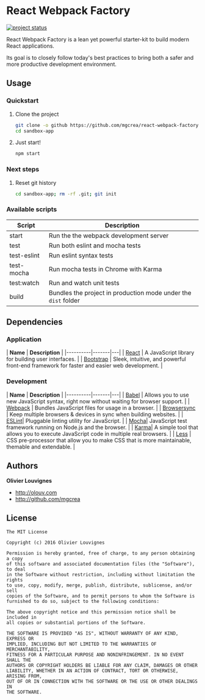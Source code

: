# React Webpack Factory

[![project status](https://img.shields.io/badge/status-beta-blue.svg?style=flat)](https://github.com/mgcrea/react-webpack-factory)

React Webpack Factory is a lean yet powerful starter-kit to build modern React applications.

Its goal is to closely follow today's best practices to bring both a safer and more productive development environment.

## Usage

### Quickstart

1. Clone the project

    ```bash
    git clone -o github https://github.com/mgcrea/react-webpack-factory.git sandbox-app
    cd sandbox-app
    ```

2. Just start!

    ```bash
    npm start
    ```

### Next steps

1. Reset git history

    ```bash
    cd sandbox-app; rm -rf .git; git init
    ```


### Available scripts

| **Script** | **Description** |
|----------|-------|
| start | Run the  the webpack development server |
| test | Run both eslint and mocha tests |
| test-eslint | Run eslint syntax tests |
| test-mocha | Run mocha tests in Chrome with Karma |
| test:watch | Run and watch unit tests |
| build | Bundles the project in production mode under the `dist` folder |

## Dependencies

### Application

| **Name** | **Description** |
|----------|-------|---|
| [React](https://facebook.github.io/react/) | A JavaScript library for building user interfaces. |
| [Bootstrap](http://getbootstrap.com/) | Sleek, intuitive, and powerful front-end framework for faster and easier web development. |

### Development

| **Name** | **Description** |
|----------|-------|---|
| [Babel](https://babeljs.io/) | Allows you to use new JavaScript syntax, right now without waiting for browser support. |
| [Webpack](http://webpack.github.io/) | Bundles JavaScript files for usage in a browser. |
| [Browsersync](https://www.browsersync.io/) | Keep multiple browsers & devices in sync when building websites. |
| [ESLint](http://eslint.org/)| Pluggable linting utility for JavaScript. |
| [Mocha](https://mochajs.org/)| JavaScript test framework running on Node.js and the browser. |
| [Karma](http://karma-runner.github.io/)| A simple tool that allows you to execute JavaScript code in multiple real browsers. |
| [Less](http://lesscss.org/) | CSS pre-processor that allow you to make CSS that is more maintainable, themable and extendable. |


## Authors

**Olivier Louvignes**

+ http://olouv.com
+ http://github.com/mgcrea


## License

```
The MIT License

Copyright (c) 2016 Olivier Louvignes

Permission is hereby granted, free of charge, to any person obtaining a copy
of this software and associated documentation files (the "Software"), to deal
in the Software without restriction, including without limitation the rights
to use, copy, modify, merge, publish, distribute, sublicense, and/or sell
copies of the Software, and to permit persons to whom the Software is
furnished to do so, subject to the following conditions:

The above copyright notice and this permission notice shall be included in
all copies or substantial portions of the Software.

THE SOFTWARE IS PROVIDED "AS IS", WITHOUT WARRANTY OF ANY KIND, EXPRESS OR
IMPLIED, INCLUDING BUT NOT LIMITED TO THE WARRANTIES OF MERCHANTABILITY,
FITNESS FOR A PARTICULAR PURPOSE AND NONINFRINGEMENT. IN NO EVENT SHALL THE
AUTHORS OR COPYRIGHT HOLDERS BE LIABLE FOR ANY CLAIM, DAMAGES OR OTHER
LIABILITY, WHETHER IN AN ACTION OF CONTRACT, TORT OR OTHERWISE, ARISING FROM,
OUT OF OR IN CONNECTION WITH THE SOFTWARE OR THE USE OR OTHER DEALINGS IN
THE SOFTWARE.
```
